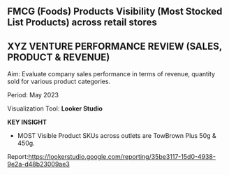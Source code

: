 ## FMCG (Foods) Products Visibility (Most Stocked List Products) across retail stores

## XYZ VENTURE PERFORMANCE REVIEW (SALES, PRODUCT & REVENUE)

Aim: Evaluate company sales performance in terms of revenue, quantity sold for various product categories.

Period: May 2023

Visualization Tool: **Looker Studio**

**KEY INSIGHT**
- MOST Visible Product SKUs across outlets are TowBrown Plus 50g & 450g.

Report:https://lookerstudio.google.com/reporting/35be3117-15d0-4938-9e2a-d48b23009ae3
